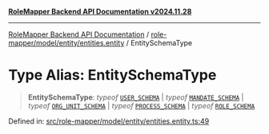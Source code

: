 [**RoleMapper Backend API Documentation v2024.11.28**](../../../../../README.md)

***

[RoleMapper Backend API Documentation](../../../../../modules.md) / [role-mapper/model/entity/entities.entity](../README.md) / EntitySchemaType

# Type Alias: EntitySchemaType

> **EntitySchemaType**: *typeof* [`USER_SCHEMA`](../../user.entity/variables/USER_SCHEMA.md) \| *typeof* [`MANDATE_SCHEMA`](../../mandates.entity/variables/MANDATE_SCHEMA.md) \| *typeof* [`ORG_UNIT_SCHEMA`](../../org-unit.entity/variables/ORG_UNIT_SCHEMA.md) \| *typeof* [`PROCESS_SCHEMA`](../../process.entity/variables/PROCESS_SCHEMA.md) \| *typeof* [`ROLE_SCHEMA`](../../roles.entity/variables/ROLE_SCHEMA.md)

Defined in: [src/role-mapper/model/entity/entities.entity.ts:49](https://github.com/FlowCraft-AG/RoleMapper/blob/3cef41945a7433078df8de15ae023cbf018d74ba/backend/src/role-mapper/model/entity/entities.entity.ts#L49)
